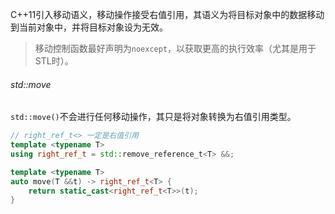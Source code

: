 C++11引入移动语义，移动操作接受右值引用，其语义为将目标对象中的数据移动到当前对象中，并将目标对象设为无效。

>    移动控制函数最好声明为`noexcept`，以获取更高的执行效率（尤其是用于STL时）。

###### std::move

`std::move()`不会进行任何移动操作，其只是将对象转换为右值引用类型。

```cpp
// right_ref_t<> 一定是右值引用
template <typename T>
using right_ref_t = std::remove_reference_t<T> &&;

template <typename T>
auto move(T &&t) -> right_ref_t<T> {
    return static_cast<right_ref_t<T>>(t);
}
```

